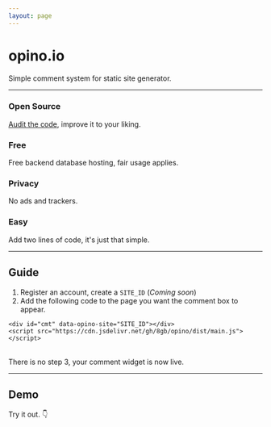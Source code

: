```yaml
---
layout: page
---
```


# opino.io
Simple comment system for static site generator.

---

### Open Source
[Audit the code](https://github.com/8gb/opino), improve it to your liking.

### Free
Free backend database hosting, fair usage applies.

### Privacy
No ads and trackers.

### Easy
Add two lines of code, it's just that simple.

---

## Guide
1. Register an account, create a `SITE_ID` (*Coming soon*)
2. Add the following code to the page you want the comment box to appear.

```
<div id="cmt" data-opino-site="SITE_ID"></div>
<script src="https://cdn.jsdelivr.net/gh/8gb/opino/dist/main.js"></script>
```
<br/>
There is no step 3, your comment widget is now live.



---

## Demo
Try it out. 👇
<br/>
    
<div id="cmt" data-opino-site="main"></div>
<script src="https://cdn.jsdelivr.net/gh/8gb/opino/dist/main.js"></script>
